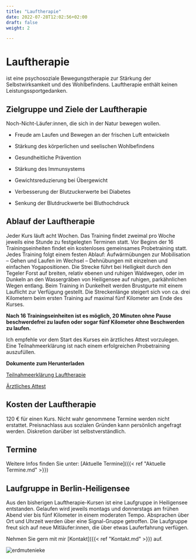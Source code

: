 ```yaml
---
title: "Lauftherapie"
date: 2022-07-28T12:02:56+02:00
draft: false
weight: 2

---
```


# Lauftherapie

ist eine psychosoziale Bewegungstherapie zur Stärkung der Selbstwirksamkeit und des Wohlbefindens. Lauftherapie enthält keinen Leistungssportgedanken.


## Zielgruppe und Ziele der Lauftherapie

Noch-Nicht-Läufer:innen, die sich in der Natur bewegen wollen.

* Freude am Laufen und Bewegen an der frischen Luft entwickeln 
    
* Stärkung des körperlichen und seelischen Wohlbefindens

* Gesundheitliche Prävention

* Stärkung des Immunsystems

* Gewichtsreduzierung bei Übergewicht

* Verbesserung der Blutzuckerwerte bei Diabetes

* Senkung der Blutdruckwerte bei Bluthochdruck

## Ablauf der Lauftherapie

Jeder Kurs läuft acht Wochen. Das Training findet zweimal pro Woche jeweils eine Stunde zu festgelegten Terminen statt. Vor Beginn der 16 Trainingseinheiten findet ein kostenloses gemeinsames Probetraining statt. Jedes Training folgt einem festen Ablauf: Aufwärmübungen zur Mobilisation – Gehen und Laufen im Wechsel – Dehnübungen mit einzelnen und einfachen Yogapositionen. Die Strecke führt bei Helligkeit durch den Tegeler Forst auf breiten, relativ ebenen und ruhigen Waldwegen, oder im Dunkeln an den Wassergräben von Heiligensee auf ruhigen, parkähnlichen Wegen entlang. Beim Training in Dunkelheit werden Brustgurte mit einem Lauflicht zur Verfügung gestellt. Die Streckenlänge steigert sich von ca. drei Kilometern beim ersten Training auf maximal fünf Kilometer am Ende des Kurses. 

__Nach 16 Trainingseinheiten ist es möglich, 20 Minuten ohne Pause beschwerdefrei zu laufen oder sogar fünf Kilometer ohne Beschwerden zu laufen.__ 

Ich empfehle vor dem Start des Kurses ein ärztliches Attest vorzulegen. Eine Teilnahmeerklärung ist nach einem erfolgreichen Probetraining auszufüllen. 


__Dokumente zum Herunterladen__

[Teilnahmeerklärung Lauftherapie](/Teilnahmeerklärung.pdf)

[Ärztliches Attest](/Ärztliches%20Attest.pdf)


## Kosten der Lauftherapie

120 € für einen Kurs. Nicht wahr genommene Termine werden nicht erstattet. Preisnachlass aus sozialen Gründen kann persönlich angefragt werden. Diskretion darüber ist selbstverständlich.

## Termine

Weitere Infos finden Sie unter: [Aktuelle Termine]({{< ref "Aktuelle Termine.md" >}})

## Laufgruppe in Berlin-Heiligensee 

Aus den bisherigen Lauftherapie-Kursen ist eine Laufgruppe in Heiligensee entstanden. Gelaufen wird jeweils montags und donnerstags am frühen Abend vier bis fünf Kilometer in einem moderaten Tempo. Absprachen über Ort und Uhrzeit werden über eine Signal-Gruppe getroffen. Die Laufgruppe freut sich auf neue Mitläufer:innen, die über etwas Lauferfahrung verfügen. 

Nehmen Sie gern mit mir [Kontakt]({{< ref "Kontakt.md" >}}) auf.

![erdmutenieke](/Sonne.jpg)

